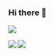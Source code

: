 ### Hi there 👋

![](https://komarev.com/ghpvc/?username=ahmzan)

<p><a href="https://github.com/ahmzan">
  <img align="left" src="https://github-readme-stats.vercel.app/api?username=ahmzan&show_icons=true&theme=tokyonight&locale=en" />
</a>
</p>
<p>
<a href="https://github.com/ahmzan">
  <img align="center" src="https://github-readme-stats.vercel.app/api/top-langs?username=ahmzan&show_icons=true&theme=tokyonight&locale=en&layout=compact" />
</a>
</p>
